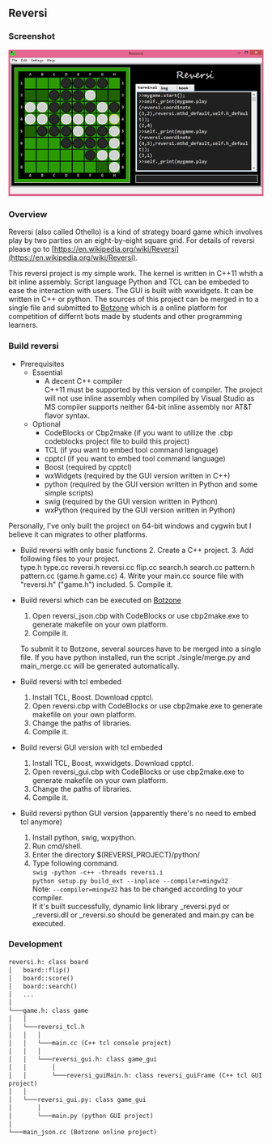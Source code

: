 ## Reversi

### Screenshot
![](./image/reversi.png)

### Overview
Reversi (also called Othello) is a kind of strategy board game which involves play by two parties on an eight-by-eight square grid. For details of reversi please go to [https://en.wikipedia.org/wiki/Reversi](https://en.wikipedia.org/wiki/Reversi).

This reversi project is my simple work. The kernel is written in C++11 whith a bit inline assembly. Script language Python and TCL can be embeded to ease the interaction with users. The GUI is built with wxwidgets. It can be written in C++ or python. The sources of this project can be merged in to a single file and submitted to [Botzone](https://botzone.org) which is a online platform for competition of differnt bots made by students and other programming learners.

### Build reversi

- Prerequisites
	- Essential
		- A decent C++ compiler  
			C++11 must be supported by this version of compiler. The project will not use inline assembly when compiled by Visual Studio as MS compiler supports neither 64-bit inline assembly nor AT&T flavor syntax.
	- Optional
		- CodeBlocks or Cbp2make (if you want to utilize the .cbp codeblocks project file to build this project)
		- TCL (if you want to embed tool command language)
		- cpptcl (if you want to embed tool command language)
		- Boost (required by cpptcl)
		- wxWidgets (required by the GUI version written in C++)
		- python (required by the GUI version written in Python and some simple scripts)
		- swig (required by the GUI version written in Python)
		- wxPython (required by the GUI version written in Python)

Personally, I've only built the project on 64-bit windows and cygwin but I believe it can migrates to other platforms.

- Build reversi with only basic functions
	2. Create a C++ project.
	3. Add following files to your project.  
		type.h type.cc reversi.h reversi.cc flip.cc search.h search.cc pattern.h pattern.cc (game.h game.cc)
	4. Write your main.cc source file with "reversi.h" ("game.h") included.
	5. Compile it.

- Build reversi which can be executed on [Botzone](https://botzone.org)
	1. Open reversi_json.cbp with CodeBlocks or use cbp2make.exe to generate makefile on your own platform.
	2. Compile it.

	To submit it to Botzone, several sources have to be merged into a single file. If you have python installed, run the script ./single/merge.py and main_merge.cc will be generated automatically.

- Build reversi with tcl embeded
	1. Install TCL, Boost. Download cpptcl.
	2. Open reversi.cbp with CodeBlocks or use cbp2make.exe to generate makefile on your own platform.
	3. Change the paths of libraries.
	4. Compile it.

- Build reversi GUI version with tcl embeded
	1. Install TCL, Boost, wxwidgets. Download cpptcl.
	2. Open reversi_gui.cbp with CodeBlocks or use cbp2make.exe to generate makefile on your own platform.
	3. Change the paths of libraries.
	4. Compile it.

- Build reversi python GUI version (apparently there's no need to embed tcl anymore)
	1. Install python, swig, wxpython.
	2. Run cmd/shell.
	3. Enter the directory $(REVERSI_PROJECT)/python/
	4. Type following command.  
		`swig -python -c++ -threads reversi.i`  
		`python setup.py build_ext --inplace --compiler=mingw32`  
		Note: `--compiler=mingw32` has to be changed according to your compiler.  
		If it's built successfully, dynamic link library _reversi.pyd or _reversi.dll or _reversi.so should be generated and main.py can be executed.

### Development

	reversi.h: class board
	│	board::flip()
	│	board::score()
	│	board::search()    
	│	...
	│
	└───game.h: class game
	│	│
	│	└───reversi_tcl.h
	│	│	│
	│	│	└───main.cc (C++ tcl console project)
	│	│	│
	│	│	└───reversi_gui.h: class game_gui
	│	│		│
	│	│		└───reversi_guiMain.h: class reversi_guiFrame (C++ tcl GUI project)
	│	│
	│	└───reversi_gui.py: class game_gui
	│		│
	│		└───main.py (python GUI project)
	│
	└───main_json.cc (Botzone online project)
